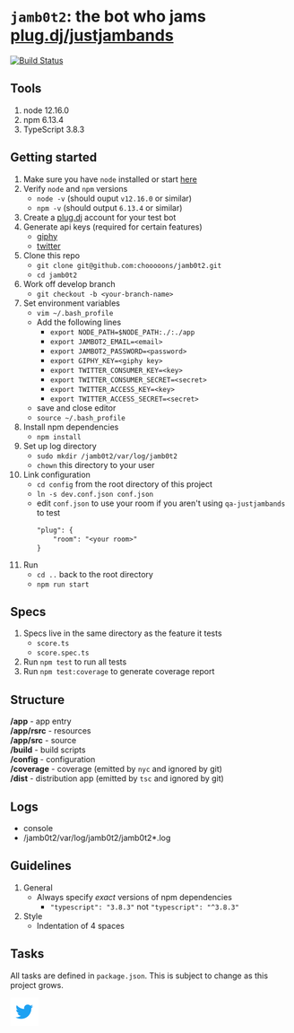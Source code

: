 # `jamb0t2`: the bot who jams [plug.dj/justjambands](https://plug.dj/justjambands)

[![Build Status](https://travis-ci.org/chooooons/jamb0t2.svg?branch=master)](https://travis-ci.org/chooooons/jamb0t2)

## Tools
1. node 12.16.0
1. npm 6.13.4
1. TypeScript 3.8.3

## Getting started
1. Make sure you have `node` installed or start [here](https://nodejs.org/en/download/)
1. Verify `node` and `npm` versions
    + `node -v` (should ouput `v12.16.0` or similar)
    + `npm -v` (should output `6.13.4` or similar)
1. Create a [plug.dj](https://plug.dj) account for your test bot
1. Generate api keys (required for certain features)
    + [giphy](https://developers.giphy.com/docs/sdk/)
    + [twitter](https://developer.twitter.com)
1. Clone this repo
    + `git clone git@github.com:chooooons/jamb0t2.git`
    + `cd jamb0t2`
1. Work off develop branch
    + `git checkout -b <your-branch-name>`
1. Set environment variables
    + `vim ~/.bash_profile`
    + Add the following lines
        + `export NODE_PATH=$NODE_PATH:./:./app`
        + `export JAMBOT2_EMAIL=<email>`
        + `export JAMBOT2_PASSWORD=<password>`
        + `export GIPHY_KEY=<giphy key>`
        + `export TWITTER_CONSUMER_KEY=<key>`
        + `export TWITTER_CONSUMER_SECRET=<secret>`
        + `export TWITTER_ACCESS_KEY=<key>`
        + `export TWITTER_ACCESS_SECRET=<secret>`
    + save and close editor
    + `source ~/.bash_profile`
1. Install npm dependencies
    + `npm install`
1. Set up log directory
    + `sudo mkdir /jamb0t2/var/log/jamb0t2`
    + `chown` this directory to your user
1. Link configuration
    + `cd config` from the root directory of this project
    + `ln -s dev.conf.json conf.json`
    + edit `conf.json` to use your room if you aren't using `qa-justjambands` to test
        ```
        "plug": {
            "room": "<your room>"
        }
1. Run
    + `cd ..` back to the root directory
    + `npm run start`

## Specs
1. Specs live in the same directory as the feature it tests
    + `score.ts`
    + `score.spec.ts`
1. Run `npm test` to run all tests
1. Run `npm test:coverage` to generate coverage report

## Structure
**/app** - app entry<br/>
**/app/rsrc** - resources <br />
**/app/src** - source<br/>
**/build** - build scripts<br/>
**/config** - configuration<br/>
**/coverage** - coverage (emitted by `nyc` and ignored by git)<br/>
**/dist** - distribution app (emitted by `tsc` and ignored by git)<br/>

 ## Logs
+ console
+ /jamb0t2/var/log/jamb0t2/jamb0t2*.log

## Guidelines
1. General
    + Always specify *exact* versions of npm dependencies
        + `"typescript": "3.8.3"` not `"typescript": "^3.8.3"`
1. Style
    + Indentation of 4 spaces

## Tasks
All tasks are defined in `package.json`. This is subject to change as this project grows.

[<img width="50" alt="@jamb0t2" src="app/rsrc/images/twitter-logo.png">](https://twitter.com/jamb0t2)
